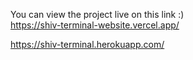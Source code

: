 You can view the project live on this link :)  
https://shiv-terminal-website.vercel.app/

https://shiv-terminal.herokuapp.com/
